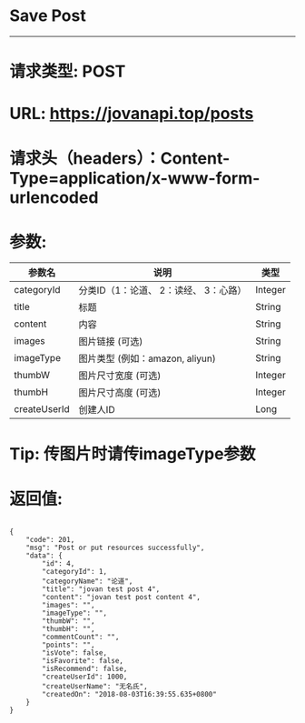 # Save Post
---
# 请求类型: POST
# URL: https://jovanapi.top/posts
# 请求头（headers）：Content-Type=application/x-www-form-urlencoded
# 参数:
参数名 | 说明                   | 类型
----- |----------------------- | ----
categoryId | 分类ID（1：论道、 2：读经、 3：心路）   | Integer
title   | 标题          | String
content | 内容  | String
images  | 图片链接 (可选) | String
imageType  | 图片类型 (例如：amazon, aliyun) | String
thumbW  | 图片尺寸宽度 (可选) | Integer
thumbH  | 图片尺寸高度 (可选) | Integer
createUserId | 创建人ID | Long
# Tip: 传图片时请传imageType参数
# 返回值:
<pre><code>
{
    "code": 201,
    "msg": "Post or put resources successfully",
    "data": {
        "id": 4,
        "categoryId": 1,
        "categoryName": "论道",
        "title": "jovan test post 4",
        "content": "jovan test post content 4",
        "images": "",
        "imageType": "",
        "thumbW": "",
        "thumbH": "",
        "commentCount": "",
        "points": "",
        "isVote": false,
        "isFavorite": false,
        "isRecommend": false,
        "createUserId": 1000,
        "createUserName": "无名氏",
        "createdOn": "2018-08-03T16:39:55.635+0800"
    }
}
</code></pre>
